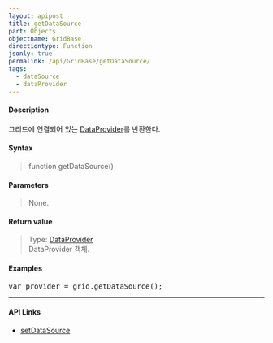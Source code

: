 ```yaml
---
layout: apipost
title: getDataSource
part: Objects
objectname: GridBase
directiontype: Function
jsonly: true
permalink: /api/GridBase/getDataSource/
tags:
  - dataSource
  - dataProvider
---
```



#### Description

 그리드에 연결되어 있는 [DataProvider](/api/DataProvider/)를 반환한다.

#### Syntax

> function getDataSource()  

#### Parameters

> None.  

#### Return value

> Type: [DataProvider](/api/DataProvider/)  
> DataProvider 객체.  

#### Examples 

<pre class="prettyprint">
var provider = grid.getDataSource();
</pre>

---

#### API Links

* [setDataSource](/api/GridBase/setDataSource)